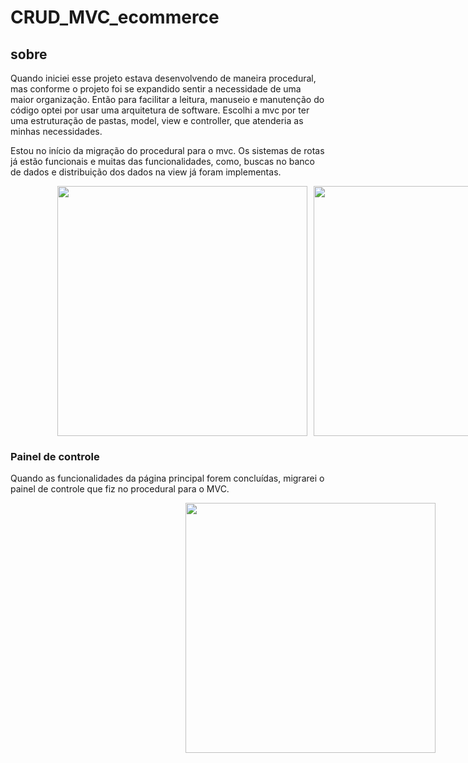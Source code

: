 # CRUD_MVC_ecommerce

## sobre
Quando iniciei esse projeto estava desenvolvendo de maneira procedural, mas conforme o projeto foi se expandido sentir a necessidade de uma maior organização.
Então para facilitar a leitura, manuseio e manutenção do código optei por usar uma arquitetura de software. Escolhi a mvc por ter uma estruturação de pastas, 
model, view e controller, que atenderia as minhas necessidades.

Estou no início da migração do procedural para o mvc. Os sistemas de rotas já estão funcionais e muitas das funcionalidades, como, buscas no banco de dados e distribuição 
dos  dados na view já foram implementas.

<div style="width:100vw;display:flex;justify-content:center; gap:10px;flex-wrap:wrap;">
  
<img style="width:400px;"  src="https://github.com/GabryelSilvah/CRUD_MVC_ecommerce/assets/139282381/9754bd55-4ff4-4ff5-8142-a1bfb93395e9">

  <img style="width:400px" src="https://github.com/GabryelSilvah/CRUD_MVC_ecommerce/assets/139282381/8f61a412-85f0-4ab7-9a44-14f1d31323f3">
  
  </div>

### Painel de controle

Quando as funcionalidades da página principal forem concluídas, migrarei o painel de controle que fiz no procedural para o MVC.
  <div style="width:100vw;display:flex;justify-content:center; gap:10px;flex-wrap:wrap;">
    
  <img style="width:400px" src="https://github.com/GabryelSilvah/CRUD_MVC_ecommerce/assets/139282381/3391a597-af66-4059-a2bf-0bc35d9e8477">
  
  </div>
